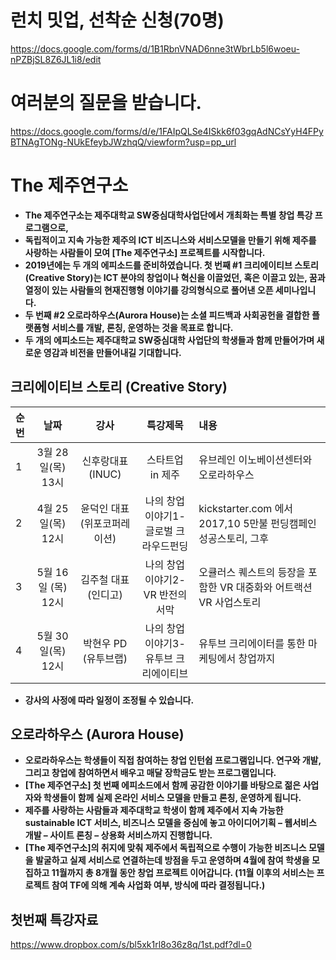 # 런치 밋업, 선착순 신청(70명)
https://docs.google.com/forms/d/1B1RbnVNAD6nne3tWbrLb5l6woeu-nPZBjSL8Z6JL1i8/edit

# 여러분의 질문을 받습니다.
https://docs.google.com/forms/d/e/1FAIpQLSe4ISkk6f03gqAdNCsYyH4FPyBTNAgTONg-NUkEfeybJWzhqQ/viewform?usp=pp_url

# The 제주연구소 

* **The 제주연구소는 제주대학교 SW중심대학사업단에서 개최화는 특별 창업 특강 프로그램으로,**
* **독립적이고 지속 가능한 제주의 ICT 비즈니스와 서비스모델을 만들기 위해 제주를 사랑하는 사람들이 모여 [The 제주연구소] 프로젝트를 시작합니다.**
* **2019년에는 두 개의 에피소드를 준비하였습니다. 첫 번째 #1 크리에이티브 스토리(Creative Story)는 ICT 분야의 창업이나 혁신을 이끌었던, 혹은 이끌고 있는, 꿈과 열정이 있는 사람들의 현재진행형 이야기를 강의형식으로 풀어낸 오픈 세미나입니다.**
* **두 번째 #2 오로라하우스(Aurora House)는 소셜 피드백과 사회공헌을 결합한 플랫폼형 서비스를 개발, 론칭, 운영하는 것을 목표로 합니다.**
* **두 개의 에피소드는 제주대학교 SW중심대학 사업단의 학생들과 함께 만들어가며 새로운 영감과 비전을 만들어내길 기대합니다.**

##  크리에이티브 스토리 (Creative Story)

| 순번      | 날짜 | 강사     |   특강제목   |  내용 |
| :---        |    :----:   |          :---: |          :---: |          :--- |
| 1 | 3월 28일(목) 13시 | 신후랑대표(INUC)  | 스타트업 in 제주 | 유브레인 이노베이션센터와 오로라하우스  |
| 2 | 4월 25일(목) 12시 |윤덕인 대표 (위포코퍼레이션)     |나의 창업 이야기1-글로벌 크라우드펀딩  | kickstarter.com 에서 2017,10 5만불 펀딩캠페인 성공스토리, 그후 |
| 3 |5월 16일 (목) 12시 |김주철 대표 (인디고)|나의 창업 이야기2-VR 반전의 서막| 오큘러스 퀘스트의 등장을 포함한 VR 대중화와 어트랙션VR 사업스토리 |
| 4      |5월 30일(목) 12시| 박현우 PD (유투브랩)     |   나의 창업 이야기3-유투브 크리에이티브    |  유투브 크리에이터를 통한 마케팅에서 창업까지 |
* **강사의 사정에 따라 일정이 조정될 수 있습니다.**

## 오로라하우스 (Aurora House)

* **오로라하우스는 학생들이 직접 참여하는 창업 인턴쉽 프로그램입니다. 연구와 개발, 그리고 창업에 참여하면서 배우고 매달 장학금도 받는 프로그램입니다.** 
* **[The 제주연구소] 첫 번째 에피소드에서 함께 공감한 이야기를 바탕으로 젊은 사업자와 학생들이 함께 실제 온라인 서비스 모델을 만들고 론칭, 운영하게 됩니다.** 
* **제주를 사랑하는 사람들과 제주대학교 학생이 함께 제주에서 지속 가능한 sustainable ICT 서비스, 비즈니스 모델을 중심에 놓고 아이디어기획 – 웹서비스 개발 – 사이트 론칭 – 상용화 서비스까지 진행합니다.**
* **[The 제주연구소]의 취지에 맞춰 제주에서 독립적으로 수행이 가능한 비즈니스 모델을 발굴하고 실제 서비스로 연결하는데 방점을 두고 운영하며 4월에 참여 학생을 모집하고 11월까지 총 8개월 동안 창업 프로젝트 이어갑니다. (11월 이후의 서비스는 프로젝트 참여 TF에 의해 계속 사업화 여부, 방식에 따라 결정됩니다.)**

## 첫번째 특강자료
https://www.dropbox.com/s/bl5xk1rl8o36z8q/1st.pdf?dl=0
